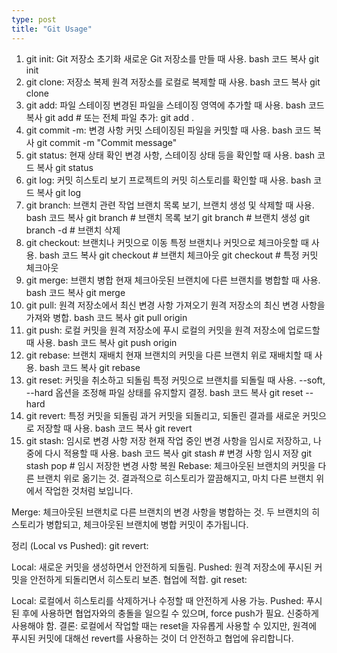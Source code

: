 ```yaml
---
type: post
title: "Git Usage"
---
```


1. git init: Git 저장소 초기화
새로운 Git 저장소를 만들 때 사용.
bash
코드 복사
git init
2. git clone: 저장소 복제
원격 저장소를 로컬로 복제할 때 사용.
bash
코드 복사
git clone <repository-url>
3. git add: 파일 스테이징
변경된 파일을 스테이징 영역에 추가할 때 사용.
bash
코드 복사
git add <file-name>  # 또는 전체 파일 추가: git add .
4. git commit -m: 변경 사항 커밋
스테이징된 파일을 커밋할 때 사용.
bash
코드 복사
git commit -m "Commit message"
5. git status: 현재 상태 확인
변경 사항, 스테이징 상태 등을 확인할 때 사용.
bash
코드 복사
git status
6. git log: 커밋 히스토리 보기
프로젝트의 커밋 히스토리를 확인할 때 사용.
bash
코드 복사
git log
7. git branch: 브랜치 관련 작업
브랜치 목록 보기, 브랜치 생성 및 삭제할 때 사용.
bash
코드 복사
git branch       # 브랜치 목록 보기
git branch <branch-name>    # 브랜치 생성
git branch -d <branch-name> # 브랜치 삭제
8. git checkout: 브랜치나 커밋으로 이동
특정 브랜치나 커밋으로 체크아웃할 때 사용.
bash
코드 복사
git checkout <branch-name>     # 브랜치 체크아웃
git checkout <commit-hash>     # 특정 커밋 체크아웃
9. git merge: 브랜치 병합
현재 체크아웃된 브랜치에 다른 브랜치를 병합할 때 사용.
bash
코드 복사
git merge <branch-name>
10. git pull: 원격 저장소에서 최신 변경 사항 가져오기
원격 저장소의 최신 변경 사항을 가져와 병합.
bash
코드 복사
git pull origin <branch-name>
11. git push: 로컬 커밋을 원격 저장소에 푸시
로컬의 커밋을 원격 저장소에 업로드할 때 사용.
bash
코드 복사
git push origin <branch-name>
12. git rebase: 브랜치 재배치
현재 브랜치의 커밋을 다른 브랜치 위로 재배치할 때 사용.
bash
코드 복사
git rebase <branch-name>
13. git reset: 커밋을 취소하고 되돌림
특정 커밋으로 브랜치를 되돌릴 때 사용. --soft, --hard 옵션을 조정해 파일 상태를 유지할지 결정.
bash
코드 복사
git reset --hard <commit-hash>
14. git revert: 특정 커밋을 되돌림
과거 커밋을 되돌리고, 되돌린 결과를 새로운 커밋으로 저장할 때 사용.
bash
코드 복사
git revert <commit-hash>
15. git stash: 임시로 변경 사항 저장
현재 작업 중인 변경 사항을 임시로 저장하고, 나중에 다시 적용할 때 사용.
bash
코드 복사
git stash      # 변경 사항 임시 저장
git stash pop  # 임시 저장한 변경 사항 복원
Rebase: 체크아웃된 브랜치의 커밋을 다른 브랜치 위로 옮기는 것. 결과적으로 히스토리가 깔끔해지고, 마치 다른 브랜치 위에서 작업한 것처럼 보입니다.

Merge: 체크아웃된 브랜치로 다른 브랜치의 변경 사항을 병합하는 것. 두 브랜치의 히스토리가 병합되고, 체크아웃된 브랜치에 병합 커밋이 추가됩니다.

정리 (Local vs Pushed):
git revert:

Local: 새로운 커밋을 생성하면서 안전하게 되돌림.
Pushed: 원격 저장소에 푸시된 커밋을 안전하게 되돌리면서 히스토리 보존. 협업에 적합.
git reset:

Local: 로컬에서 히스토리를 삭제하거나 수정할 때 안전하게 사용 가능.
Pushed: 푸시된 후에 사용하면 협업자와의 충돌을 일으킬 수 있으며, force push가 필요. 신중하게 사용해야 함.
결론:
로컬에서 작업할 때는 reset을 자유롭게 사용할 수 있지만, 원격에 푸시된 커밋에 대해선 revert를 사용하는 것이 더 안전하고 협업에 유리합니다.
